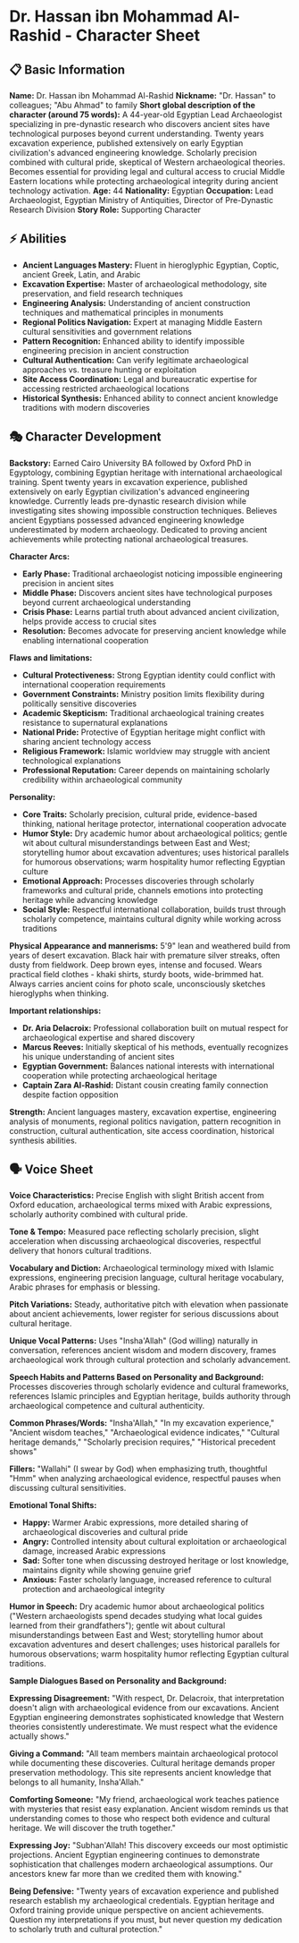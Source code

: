# Dr. Hassan ibn Mohammad Al-Rashid - Character Sheet

## 📋 Basic Information
**Name:** Dr. Hassan ibn Mohammad Al-Rashid
**Nickname:** "Dr. Hassan" to colleagues; "Abu Ahmad" to family
**Short global description of the character (around 75 words):** A 44-year-old Egyptian Lead Archaeologist specializing in pre-dynastic research who discovers ancient sites have technological purposes beyond current understanding. Twenty years excavation experience, published extensively on early Egyptian civilization's advanced engineering knowledge. Scholarly precision combined with cultural pride, skeptical of Western archaeological theories. Becomes essential for providing legal and cultural access to crucial Middle Eastern locations while protecting archaeological integrity during ancient technology activation.
**Age:** 44
**Nationality:** Egyptian
**Occupation:** Lead Archaeologist, Egyptian Ministry of Antiquities, Director of Pre-Dynastic Research Division
**Story Role:** Supporting Character

## ⚡ Abilities
- **Ancient Languages Mastery:** Fluent in hieroglyphic Egyptian, Coptic, ancient Greek, Latin, and Arabic
- **Excavation Expertise:** Master of archaeological methodology, site preservation, and field research techniques
- **Engineering Analysis:** Understanding of ancient construction techniques and mathematical principles in monuments
- **Regional Politics Navigation:** Expert at managing Middle Eastern cultural sensitivities and government relations
- **Pattern Recognition:** Enhanced ability to identify impossible engineering precision in ancient construction
- **Cultural Authentication:** Can verify legitimate archaeological approaches vs. treasure hunting or exploitation
- **Site Access Coordination:** Legal and bureaucratic expertise for accessing restricted archaeological locations
- **Historical Synthesis:** Enhanced ability to connect ancient knowledge traditions with modern discoveries

## 🎭 Character Development
**Backstory:** Earned Cairo University BA followed by Oxford PhD in Egyptology, combining Egyptian heritage with international archaeological training. Spent twenty years in excavation experience, published extensively on early Egyptian civilization's advanced engineering knowledge. Currently leads pre-dynastic research division while investigating sites showing impossible construction techniques. Believes ancient Egyptians possessed advanced engineering knowledge underestimated by modern archaeology. Dedicated to proving ancient achievements while protecting national archaeological treasures.

**Character Arcs:**
- **Early Phase:** Traditional archaeologist noticing impossible engineering precision in ancient sites
- **Middle Phase:** Discovers ancient sites have technological purposes beyond current archaeological understanding
- **Crisis Phase:** Learns partial truth about advanced ancient civilization, helps provide access to crucial sites
- **Resolution:** Becomes advocate for preserving ancient knowledge while enabling international cooperation

**Flaws and limitations:**
- **Cultural Protectiveness:** Strong Egyptian identity could conflict with international cooperation requirements
- **Government Constraints:** Ministry position limits flexibility during politically sensitive discoveries
- **Academic Skepticism:** Traditional archaeological training creates resistance to supernatural explanations
- **National Pride:** Protective of Egyptian heritage might conflict with sharing ancient technology access
- **Religious Framework:** Islamic worldview may struggle with ancient technological explanations
- **Professional Reputation:** Career depends on maintaining scholarly credibility within archaeological community

**Personality:**
- **Core Traits:** Scholarly precision, cultural pride, evidence-based thinking, national heritage protector, international cooperation advocate
- **Humor Style:** Dry academic humor about archaeological politics; gentle wit about cultural misunderstandings between East and West; storytelling humor about excavation adventures; uses historical parallels for humorous observations; warm hospitality humor reflecting Egyptian culture
- **Emotional Approach:** Processes discoveries through scholarly frameworks and cultural pride, channels emotions into protecting heritage while advancing knowledge
- **Social Style:** Respectful international collaboration, builds trust through scholarly competence, maintains cultural dignity while working across traditions

**Physical Appearance and mannerisms:** 5'9" lean and weathered build from years of desert excavation. Black hair with premature silver streaks, often dusty from fieldwork. Deep brown eyes, intense and focused. Wears practical field clothes - khaki shirts, sturdy boots, wide-brimmed hat. Always carries ancient coins for photo scale, unconsciously sketches hieroglyphs when thinking.

**Important relationships:**
- **Dr. Aria Delacroix:** Professional collaboration built on mutual respect for archaeological expertise and shared discovery
- **Marcus Reeves:** Initially skeptical of his methods, eventually recognizes his unique understanding of ancient sites
- **Egyptian Government:** Balances national interests with international cooperation while protecting archaeological heritage
- **Captain Zara Al-Rashid:** Distant cousin creating family connection despite faction opposition

**Strength:** Ancient languages mastery, excavation expertise, engineering analysis of monuments, regional politics navigation, pattern recognition in construction, cultural authentication, site access coordination, historical synthesis abilities.

## 🗣️ Voice Sheet
**Voice Characteristics:** Precise English with slight British accent from Oxford education, archaeological terms mixed with Arabic expressions, scholarly authority combined with cultural pride.

**Tone & Tempo:** Measured pace reflecting scholarly precision, slight acceleration when discussing archaeological discoveries, respectful delivery that honors cultural traditions.

**Vocabulary and Diction:** Archaeological terminology mixed with Islamic expressions, engineering precision language, cultural heritage vocabulary, Arabic phrases for emphasis or blessing.

**Pitch Variations:** Steady, authoritative pitch with elevation when passionate about ancient achievements, lower register for serious discussions about cultural heritage.

**Unique Vocal Patterns:** Uses "Insha'Allah" (God willing) naturally in conversation, references ancient wisdom and modern discovery, frames archaeological work through cultural protection and scholarly advancement.

**Speech Habits and Patterns Based on Personality and Background:** Processes discoveries through scholarly evidence and cultural frameworks, references Islamic principles and Egyptian heritage, builds authority through archaeological competence and cultural authenticity.

**Common Phrases/Words:** "Insha'Allah," "In my excavation experience," "Ancient wisdom teaches," "Archaeological evidence indicates," "Cultural heritage demands," "Scholarly precision requires," "Historical precedent shows"

**Fillers:** "Wallahi" (I swear by God) when emphasizing truth, thoughtful "Hmm" when analyzing archaeological evidence, respectful pauses when discussing cultural sensitivities.

**Emotional Tonal Shifts:**
- **Happy:** Warmer Arabic expressions, more detailed sharing of archaeological discoveries and cultural pride
- **Angry:** Controlled intensity about cultural exploitation or archaeological damage, increased Arabic expressions
- **Sad:** Softer tone when discussing destroyed heritage or lost knowledge, maintains dignity while showing genuine grief
- **Anxious:** Faster scholarly language, increased reference to cultural protection and archaeological integrity

**Humor in Speech:** Dry academic humor about archaeological politics ("Western archaeologists spend decades studying what local guides learned from their grandfathers"); gentle wit about cultural misunderstandings between East and West; storytelling humor about excavation adventures and desert challenges; uses historical parallels for humorous observations; warm hospitality humor reflecting Egyptian cultural traditions.

**Sample Dialogues Based on Personality and Background:**

**Expressing Disagreement:** "With respect, Dr. Delacroix, that interpretation doesn't align with archaeological evidence from our excavations. Ancient Egyptian engineering demonstrates sophisticated knowledge that Western theories consistently underestimate. We must respect what the evidence actually shows."

**Giving a Command:** "All team members maintain archaeological protocol while documenting these discoveries. Cultural heritage demands proper preservation methodology. This site represents ancient knowledge that belongs to all humanity, Insha'Allah."

**Comforting Someone:** "My friend, archaeological work teaches patience with mysteries that resist easy explanation. Ancient wisdom reminds us that understanding comes to those who respect both evidence and cultural heritage. We will discover the truth together."

**Expressing Joy:** "Subhan'Allah! This discovery exceeds our most optimistic projections. Ancient Egyptian engineering continues to demonstrate sophistication that challenges modern archaeological assumptions. Our ancestors knew far more than we credited them with knowing."

**Being Defensive:** "Twenty years of excavation experience and published research establish my archaeological credentials. Egyptian heritage and Oxford training provide unique perspective on ancient achievements. Question my interpretations if you must, but never question my dedication to scholarly truth and cultural protection."